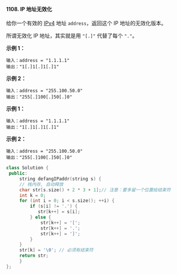 #### 1108. IP 地址无效化



给你一个有效的 [IPv4](https://baike.baidu.com/item/IPv4) 地址 `address`，返回这个 IP 地址的无效化版本。

所谓无效化 IP 地址，其实就是用 `"[.]"` 代替了每个 `"."`。

 

**示例 1：**

```
输入：address = "1.1.1.1"
输出："1[.]1[.]1[.]1"
```

**示例 2：**

```
输入：address = "255.100.50.0"
输出："255[.]100[.]50[.]0"
```

 

**示例 1：**
```
输入：address = "1.1.1.1"
输出："1[.]1[.]1[.]1"
```
**示例 2：**
```
输入：address = "255.100.50.0"
输出："255[.]100[.]50[.]0"
```



```c++
class Solution {
 public:
     string defangIPaddr(string s) {
     // 栈内存, ⾃动释放
     char str[s.size() + 2 * 3 + 1];// 注意：要多留⼀个位置给结束符
     int k = 0;
     for (int i = 0; i < s.size(); ++i) {
         if (s[i] != '.') {
         	str[k++] = s[i];
         } else {
             str[k++] = '[';
             str[k++] = '.';
             str[k++] = ']';
         }
     }
     str[k] = '\0'; // 必须有结束符
     return str;
     }
};
```